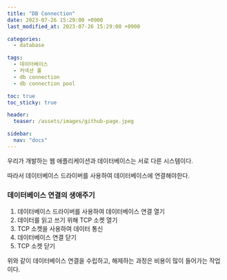 ```yaml
---
title: "DB Connection"
date: 2023-07-26 15:29:00 +0900
last_modified_at: 2023-07-26 15:29:00 +0900

categories:
  - database

tags: 
  - 데이터베이스
  - 커넥션 풀
  - db connection
  - db connection pool

toc: true
toc_sticky: true

header: 
  teaser: /assets/images/github-page.jpeg

sidebar:
  nav: "docs"
---
```

우리가 개발하는 웹 애플리케이션과 데이터베이스는 서로 다른 시스템이다. 

따라서 데이터베이스 드라이버를 사용하여 데이터베이스에 연결해야한다.

### 데이터베이스 연결의 생애주기

1. 데이터베이스 드라이버를 사용하여 데이터베이스 연결 열기
2. 데이터를 읽고 쓰기 위해 TCP 소켓 열기
3. TCP 소켓을 사용하여 데이터 통신
4. 데이터베이스 연결 닫기
5. TCP 소켓 닫기

위와 같이 데이터베이스 연결을 수립하고, 해제하는 과정은 비용이 많이 들어가는 작업이다.
